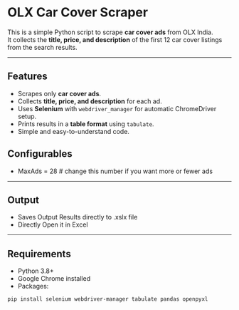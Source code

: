 # OLX Car Cover Scraper

This is a simple Python script to scrape **car cover ads** from OLX India.  
It collects the **title, price, and description** of the first 12 car cover listings from the search results.

---

## Features

- Scrapes only **car cover ads**.
- Collects **title, price, and description** for each ad.
- Uses **Selenium** with `webdriver_manager` for automatic ChromeDriver setup.
- Prints results in a **table format** using `tabulate`.
- Simple and easy-to-understand code.
  
## Configurables
- MaxAds = 28  # change this number if you want more or fewer ads

---
## Output

- Saves Output Results directly to .xslx file
- Directly Open it in Excel 


---

## Requirements

- Python 3.8+
- Google Chrome installed
- Packages:

```bash
pip install selenium webdriver-manager tabulate pandas openpyxl
